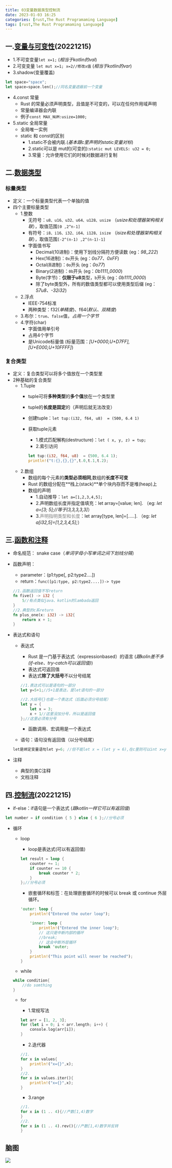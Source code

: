```yaml
---
title: 03变量数据类型控制流
date: 2023-01-03 16:25
categories: [rust,The Rust Programaming Language]
tags: [rust,The Rust Programaming Language] 
---
```


## 一.[变量与可变性](https://kaisery.github.io/trpl-zh-cn/ch03-01-variables-and-mutability.html)(20221215)
- 1.不可变变量`let x=1;` (_相当于kotlin的val_)
- 2.可变变量 `let mut x=1; x=2//修改x值` (_相当于kotlin的var_)
- 3.shadow(变量覆盖)

```rust
let space="space";
let space=space.len();//同名变量遮蔽前一个变量
```
- 4.const 常量
    - Rust 的常量必须声明类型，且值是不可变的，可以在任何作用域声明
    - 常量编译器会内联
    - 例子`const MAX_NUM:usize=1000;`
- 5.static 全局常量
    - 全局唯一实例
    - static 和 const的区别
        - 1.static不会被内联.(_基本跟c里声明的static变量对标_)
        - 2.static可以是 mut的(可变的):`static mut LEVELS: u32 = 0;`
        - 3.常量：允许使用它们的时候对数据进行复制

## 二.[数据类型](https://kaisery.github.io/trpl-zh-cn/ch03-02-data-types.html)
### 标量类型
- 定义：一个标量类型代表一个单独的值
- 四个主要标量类型
    - 1.整数
        - 无符号：`u8、u16、u32、u64、u128、usize` （_usize和处理器架构相关联_），取值范围`[0 ,2^n-1]`
        - 有符号：`i8、i16、i32、i64、i128、isize` （_isize和处理器架构相关联_），取值范围`[-2^(n-1) ,2^(n-1)-1]`
        - 字面值书写
            - Decimal(10进制)：使用下划线分隔符方便读数 (eg：_98\_222_)
            - Hex(16进制)：`0x`开头 (eg：_0o77、0xFF_)
            - Octal(8进制)：`0o`开头 (eg：_0o77_)
            - Binary(2进制)：`0b`开头 (eg：_0b1111_0000_)
            - Byte(字节)：**仅限于u8**类型，`b`开头 (eg：_0b1111_0000_)
            - 除了byte类型外，所有的数值类型都可以使用类型后缀 (eg：_57u8、-32i32_)
    - 2.浮点
        - IEEE-754标准
        - 两种类型：f32(_单精度_)、f64(_默认、双精度_)
    - 3.布尔：`true`、`false`值，_占用一个字节_
    - 4.字符(char)
        - 字面值用单引号
        - 占用4个字节
        - 是Unicode标量值 (标量范围：_[U+0000,U+D7FF], [U+E000,U+10FFFF]_)

### 复合类型
- 定义：复合类型可以将多个值放在一个类型里
- 2种基础的复合类型
    - 1.Tuple
        - tuple可将**多种类型**的**多个值**放在一个类型里
        - tuple的**长度是固定**的（声明后就无法改变）
        - 创建tuple：`let tup:(i32, f64, u8)  = (500, 6.4 1)`
        - 获取tuple元素
            - 1.模式匹配解构(destructure)：`let ( x, y, z) = tup;`
            - 2.索引访问

            ```rust
            let tup:(i32, f64, u8)  = (500, 6.4 1);
            println!("t:{},{},{}",t.0,t.1,t.2);
            ```
    - 2.数组
        - 数组的每个元素的**类型必须相同**,数组的**长度不可变**
        - Rust 的数组分配在**栈上(stack)**单个块内存而不是堆(heap)上
        - 数组的声明
            - 1.自动推导：`let a=[1,2,3,4,5];`
            - 2.声明数组长度并指定值填充：let array=[value; len]. （eg: _let a=[3; 5];//等于[3,3,3,3,3]_）
            - 3.<font color="grey">声明指明类型和长度</font>：let array[type, len]=[.....]. （eg: _let a[i32,5]=[1,2,3,4,5];_）

## 三.[函数和注释](https://kaisery.github.io/trpl-zh-cn/ch03-03-how-functions-work.html)
- 命名规范： snake case（_单词字母小写单词之间下划线分隔_）
- 函数声明：
    - parameter：(p1:type[, p2:type2....])
    - return：`func([p1:type, p2:type2....])-> type`

    ```rust
    //1.函数返回值不写return
    fn five() -> i32 {
        5//有点类似java、kotlin的lambada返回
    }
    //2.典型的c系return
    fn plus_one(x: i32) -> i32{
        return x + 1;
    }
    ```

- 表达式和语句
    - 表达式
        - Rust 是一门基于表达式（expressionbased）的语言 (_跟kolin差不多(if-else、try-catch可以返回值)_)
        - 表达式可返回值
        - 表达式**除了大括号**不以分号结尾

        ```rust
        //1.表达式可以是语句的一部分
        let y=5+1;//5+1是表达，是let语句的一部分

        //2.大括号{}也是一个表达式（后面必须分号结尾）
        let y = {
            let x = 3;
            x + 1//这里没加分号，所以是返回值
        };//这里必须有分号
        ```
        - 函数调用、宏调用是一个表达式
    - 语句：语句没有返回值（以分号结尾）

    ```rust
    let是绑定变量语句let y=6; //但不能let x = (let y = 6),在c里则可以int x=y=6(c的赋值语句会返回所赋的值)
    ```
- 注释
    - 典型的类C注释
    - 文档注释

## 四.[控制流](https://kaisery.github.io/trpl-zh-cn/ch03-05-control-flow.html)(20221215)
- if-else：if语句是一个表达式 (_跟kotlin一样它可以有返回值_)

```rust
let number = if condition { 5 } else { 6 };//分号必须
```

- 循环
    - loop
        - loop是表达式(可以有返回值)

        ```rust
        let result = loop {
            counter += 1;
            if counter == 10 {
                break counter * 2;
            }
        };//分号必须
        ```
        - 嵌套循环和标签：在处理嵌套循环的时候可以 break 或 continue 外层循环。

        ```rust
        'outer: loop {
            println!("Entered the outer loop");

            'inner: loop {
                println!("Entered the inner loop");
                // 这只是中断内部的循环
                //break;
                // 这会中断外层循环
                break 'outer;
            }
            println!("This point will never be reached");
        }
        ```

    - while

    ```rust
    while condition{
        //do somthing
    }
    ```

    - for
        - 1.常规写法

        ```rust
        let arr = [1, 2, 3];
        for (let i = 0; i < arr.length; i++) {
            console.log(arr[i]);
        }
        ```

        - 2.迭代器

        ```rust
        //1.
        for x in values{
            println!("x={}",x);
        }
        //2.
        for x in values.iter(){
            println!("x={}",x);
        }
        ```

        - 3.range
        
        ```rust
        //1.
        for x in (1 .. 4){//产数[1,4)数字
        }
        //2.
        for x in (1 .. 4).rev(){//产数[1,4)数字并反转
        }
        ```

## 脑图

![](/assets/rust/03.变量_数据类型_控制流.png)

